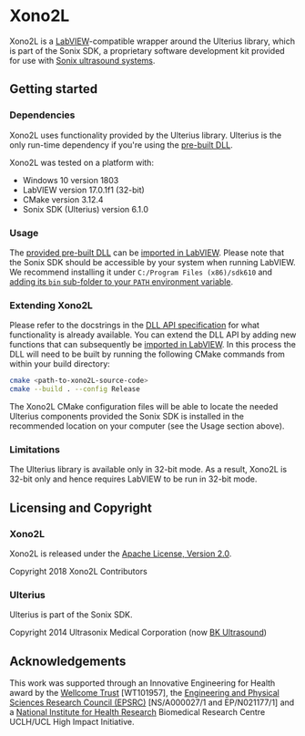 # Xono2L

Xono2L is a [LabVIEW][labview]-compatible wrapper around the Ulterius library, which is part of
the Sonix SDK, a proprietary software development kit provided for use with
[Sonix ultrasound systems][sonix].

[labview]: https://www.ni.com/labview
[sonix]: https://www.bkmedical.com/


## Getting started

### Dependencies

Xono2L uses functionality provided by the Ulterius library.
Ulterius is the only run-time dependency if you're using the [pre-built DLL][xono2L-dll].

Xono2L was tested on a platform with:

- Windows 10 version 1803
- LabVIEW version 17.0.1f1 (32-bit)
- CMake version 3.12.4
- Sonix SDK (Ulterius) version 6.1.0

### Usage

The [provided pre-built DLL][xono2L-dll] can be [imported in LabVIEW][labview-howto].
Please note that the Sonix SDK should be accessible by your system when running LabVIEW.
We recommend installing it under `C:/Program Files (x86)/sdk610` and [adding its `bin`
sub-folder to your `PATH` environment variable][win-env].

[xono2L-dll]: https://github.com/gift-surg/Xono2L/releases
[labview-howto]: ./doc/labview.md
[win-env]: https://docs.microsoft.com/en-us/windows/desktop/procthread/environment-variables

### Extending Xono2L

Please refer to the docstrings in the [DLL API specification][xono2L-api] for what functionality is already
available.
You can extend the DLL API by adding new functions that can subsequently be
[imported in LabVIEW][labview-howto].
In this process the DLL will need to be built by running the following CMake commands from within your
build directory:

```bash
cmake <path-to-xono2L-source-code>
cmake --build . --config Release
```

The Xono2L CMake configuration files will be able to locate the needed Ulterius components
provided the Sonix SDK is installed in the recommended location on your computer (see the Usage
section above).

[xono2L-api]: ./api/xono2L.h

### Limitations

The Ulterius library is available only in 32-bit mode.
As a result, Xono2L is 32-bit only and hence requires LabVIEW to be run in 32-bit mode.


## Licensing and Copyright

### Xono2L

Xono2L is released under the [Apache License, Version 2.0][license].

Copyright 2018 Xono2L Contributors

[license]: ./LICENSE

### Ulterius

Ulterius is part of the Sonix SDK.

Copyright 2014 Ultrasonix Medical Corporation (now [BK Ultrasound][sonix])


## Acknowledgements

This work was supported through an Innovative Engineering for Health award by the [Wellcome Trust][wt]
[WT101957], the [Engineering and Physical Sciences Research Council (EPSRC)][epsrc] [NS/A000027/1 and EP/N021177/1]
and a [National Institute for Health Research][nihr] Biomedical Research Centre UCLH/UCL High Impact Initiative.

[gift-surg]: http://www.gift-surg.ac.uk
[wt]: https://wellcome.ac.uk/
[epsrc]: https://epsrc.ukri.org/
[nihr]: https://www.nihr.ac.uk/
